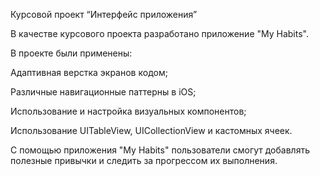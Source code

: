 Курсовой проект “Интерфейс приложения”

В качестве курсового проекта разработано приложение "My Habits".

В проекте были применены:

Адаптивная верстка экранов кодом;

Различные навигационные паттерны в iOS;

Использование и настройка визуальных компонентов;

Использование UITableView, UICollectionView и кастомных ячеек.

С помощью приложения "My Habits" пользователи смогут добавлять полезные привычки и следить за прогрессом их выполнения.

